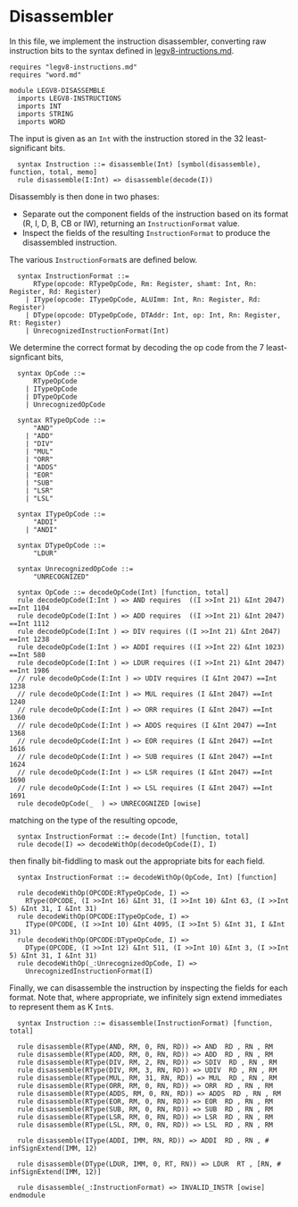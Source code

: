 # Disassembler
In this file, we implement the instruction disassembler, converting raw instruction bits to the syntax defined in [legv8-intructions.md](./legv8-instructions.md).
```k
requires "legv8-instructions.md"
requires "word.md"

module LEGV8-DISASSEMBLE
  imports LEGV8-INSTRUCTIONS
  imports INT
  imports STRING
  imports WORD
```
The input is given as an `Int` with the instruction stored in the 32 least-significant bits.
```k
  syntax Instruction ::= disassemble(Int) [symbol(disassemble), function, total, memo]
  rule disassemble(I:Int) => disassemble(decode(I))
```
Disassembly is then done in two phases:
- Separate out the component fields of the instruction based on its format (R, I, D, B, CB or IW), returning an `InstructionFormat` value.
- Inspect the fields of the resulting `InstructionFormat` to produce the disassembled instruction.

The various `InstructionFormat`s are defined below.
```k
  syntax InstructionFormat ::=
      RType(opcode: RTypeOpCode, Rm: Register, shamt: Int, Rn: Register, Rd: Register)
    | IType(opcode: ITypeOpCode, ALUImm: Int, Rn: Register, Rd: Register)
    | DType(opcode: DTypeOpCode, DTAddr: Int, op: Int, Rn: Register, Rt: Register)
    | UnrecognizedInstructionFormat(Int)
```
We determine the correct format by decoding the op code from the 7 least-signficant bits,
```k
  syntax OpCode ::=
      RTypeOpCode
    | ITypeOpCode
    | DTypeOpCode
    | UnrecognizedOpCode

  syntax RTypeOpCode ::=
      "AND"
    | "ADD"
    | "DIV"
    | "MUL"
    | "ORR"
    | "ADDS"
    | "EOR"
    | "SUB"
    | "LSR"
    | "LSL"

  syntax ITypeOpCode ::= 
      "ADDI"
    | "ANDI"

  syntax DTypeOpCode ::=
      "LDUR"
  
  syntax UnrecognizedOpCode ::=
      "UNRECOGNIZED"

  syntax OpCode ::= decodeOpCode(Int) [function, total]
  rule decodeOpCode(I:Int ) => AND requires  ((I >>Int 21) &Int 2047) ==Int 1104
  rule decodeOpCode(I:Int ) => ADD requires  ((I >>Int 21) &Int 2047) ==Int 1112
  rule decodeOpCode(I:Int ) => DIV requires ((I >>Int 21) &Int 2047) ==Int 1238
  rule decodeOpCode(I:Int ) => ADDI requires ((I >>Int 22) &Int 1023) ==Int 580
  rule decodeOpCode(I:Int ) => LDUR requires ((I >>Int 21) &Int 2047) ==Int 1986
  // rule decodeOpCode(I:Int ) => UDIV requires (I &Int 2047) ==Int 1238
  // rule decodeOpCode(I:Int ) => MUL requires (I &Int 2047) ==Int 1240
  // rule decodeOpCode(I:Int ) => ORR requires (I &Int 2047) ==Int 1360
  // rule decodeOpCode(I:Int ) => ADDS requires (I &Int 2047) ==Int 1368
  // rule decodeOpCode(I:Int ) => EOR requires (I &Int 2047) ==Int 1616
  // rule decodeOpCode(I:Int ) => SUB requires (I &Int 2047) ==Int 1624
  // rule decodeOpCode(I:Int ) => LSR requires (I &Int 2047) ==Int 1690
  // rule decodeOpCode(I:Int ) => LSL requires (I &Int 2047) ==Int 1691
  rule decodeOpCode(_  ) => UNRECOGNIZED [owise]
```
matching on the type of the resulting opcode,
```k
  syntax InstructionFormat ::= decode(Int) [function, total]
  rule decode(I) => decodeWithOp(decodeOpCode(I), I)
```
then finally bit-fiddling to mask out the appropriate bits for each field.
```k
  syntax InstructionFormat ::= decodeWithOp(OpCode, Int) [function]

  rule decodeWithOp(OPCODE:RTypeOpCode, I) =>
    RType(OPCODE, (I >>Int 16) &Int 31, (I >>Int 10) &Int 63, (I >>Int 5) &Int 31, I &Int 31)
  rule decodeWithOp(OPCODE:ITypeOpCode, I) =>
    IType(OPCODE, (I >>Int 10) &Int 4095, (I >>Int 5) &Int 31, I &Int 31)
  rule decodeWithOp(OPCODE:DTypeOpCode, I) =>
    DType(OPCODE, (I >>Int 12) &Int 511, (I >>Int 10) &Int 3, (I >>Int 5) &Int 31, I &Int 31)
  rule decodeWithOp(_:UnrecognizedOpCode, I) =>
    UnrecognizedInstructionFormat(I)
```
Finally, we can disassemble the instruction by inspecting the fields for each format. Note that, where appropriate, we infinitely sign extend immediates to represent them as K `Int`s.
```k
  syntax Instruction ::= disassemble(InstructionFormat) [function, total]

  rule disassemble(RType(AND, RM, 0, RN, RD)) => AND  RD , RN , RM
  rule disassemble(RType(ADD, RM, 0, RN, RD)) => ADD  RD , RN , RM
  rule disassemble(RType(DIV, RM, 2, RN, RD)) => SDIV  RD , RN , RM
  rule disassemble(RType(DIV, RM, 3, RN, RD)) => UDIV  RD , RN , RM
  rule disassemble(RType(MUL, RM, 31, RN, RD)) => MUL  RD , RN , RM
  rule disassemble(RType(ORR, RM, 0, RN, RD)) => ORR  RD , RN , RM
  rule disassemble(RType(ADDS, RM, 0, RN, RD)) => ADDS  RD , RN , RM
  rule disassemble(RType(EOR, RM, 0, RN, RD)) => EOR  RD , RN , RM
  rule disassemble(RType(SUB, RM, 0, RN, RD)) => SUB  RD , RN , RM
  rule disassemble(RType(LSR, RM, 0, RN, RD)) => LSR  RD , RN , RM
  rule disassemble(RType(LSL, RM, 0, RN, RD)) => LSL  RD , RN , RM

  rule disassemble(IType(ADDI, IMM, RN, RD)) => ADDI  RD , RN , # infSignExtend(IMM, 12)

  rule disassemble(DType(LDUR, IMM, 0, RT, RN)) => LDUR  RT , [RN, # infSignExtend(IMM, 12)]  

  rule disassemble(_:InstructionFormat) => INVALID_INSTR [owise]
endmodule
```
